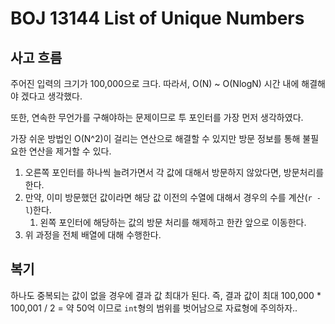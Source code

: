 # BOJ 13144 List of Unique Numbers

## 사고 흐름

주어진 입력의 크기가 100,000으로 크다. 따라서, O(N) ~ O(NlogN) 시간 내에 해결해야 겠다고 생각했다. 

또한, 연속한 무언가를 구해야하는 문제이므로 투 포인터를 가장 먼저 생각하였다.

가장 쉬운 방법인 O(N^2)이 걸리는 연산으로 해결할 수 있지만 방문 정보를 통해 불필요한 연산을 제거할 수 있다.

1. 오른쪽 포인터를 하나씩 늘려가면서 각 값에 대해서 방문하지 않았다면, 방문처리를 한다.
2. 만약, 이미 방문했던 값이라면 해당 값 이전의 수열에 대해서 경우의 수를 계산(`r - l`)한다.
   1. 왼쪽 포인터에 해당하는 값의 방문 처리를 해제하고 한칸 앞으로 이동한다.
3. 위 과정을 전체 배열에 대해 수행한다.

## 복기

하나도 중복되는 값이 없을 경우에 결과 값 최대가 된다. 즉, 결과 값이 최대 100,000 * 100,001 / 2 = 약 50억 이므로 `int`형의 범위를 벗어남으로 자료형에 주의하자.. 

